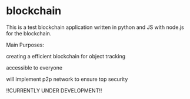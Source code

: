 # blockchain

This is a test blockchain application written in python and JS with node.js for the blockchain.

Main Purposes:

creating a efficient blockchain for object tracking 

accessible to everyone 

will implement p2p network to ensure top security 


!!CURRENTLY UNDER DEVELOPMENT!!
